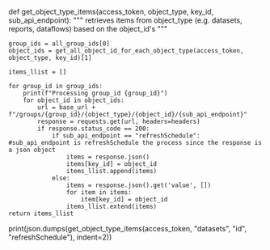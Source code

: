 def get_object_type_items(access_token, object_type, key_id, sub_api_endpoint):
    """
    retrieves items from object_type (e.g. datasets, reports, dataflows) based on the
    object_id's
    """
 
    group_ids = all_group_ids[0]
    object_ids = get_all_object_id_for_each_object_type(access_token, object_type, key_id)[1]

    items_llist = []
   
    for group_id in group_ids:
        print(f"Processing group_id {group_id}")
        for object_id in object_ids:
            url = base_url + f"/groups/{group_id}/{object_type}/{object_id}/{sub_api_endpoint}"
            response = requests.get(url, headers=headers)
            if response.status_code == 200:
                if sub_api_endpoint == "refreshSchedule": #sub_api_endpoint is refreshSchedule the process since the response is a json object
                    items = response.json()
                    items[key_id] = object_id
                    items_llist.append(items)
                else:
                    items = response.json().get('value', [])
                    for item in items:
                        item[key_id] = object_id
                    items_llist.extend(items)
    return items_llist
    
print(json.dumps(get_object_type_items(access_token, "datasets", "id", "refreshSchedule"), indent=2))

